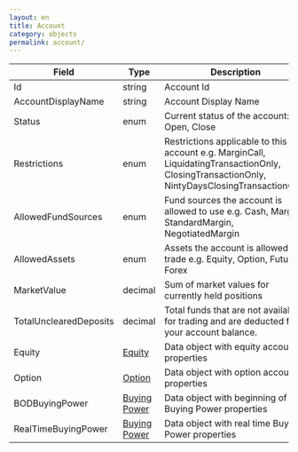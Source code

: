 ```yaml
---
layout: en
title: Account
category: objects
permalink: account/
---
```


| Field | Type | Description |
| ----- | ---- | ----------- |
| Id | string | Account Id |
| AccountDisplayName | string | Account Display Name |
| Status | enum | Current status of the account: Open, Close |
| Restrictions | enum | Restrictions applicable to this account e.g. MarginCall, LiquidatingTransactionOnly, ClosingTransactionOnly, NintyDaysClosingTransactionOnly |
| AllowedFundSources | enum | Fund sources the account is allowed to use e.g. Cash, Margin, StandardMargin, NegotiatedMargin |
| AllowedAssets | enum | Assets the account is allowed to trade e.g. Equity, Option, Future, Forex |
| MarketValue | decimal | Sum of market values for currently held positions |
| TotalUnclearedDeposits | decimal | Total funds that are not available for trading and are deducted from your account balance. |
| Equity | [Equity](../equity-account) | Data object with equity account properties |
| Option | [Option](../option-account) | Data object with option account properties |
| BODBuyingPower  | [Buying Power](../buying-power) | Data object with beginning of day Buying Power properties |
| RealTimeBuyingPower | [Buying Power](../buying-power) | Data object with real time Buying Power properties |